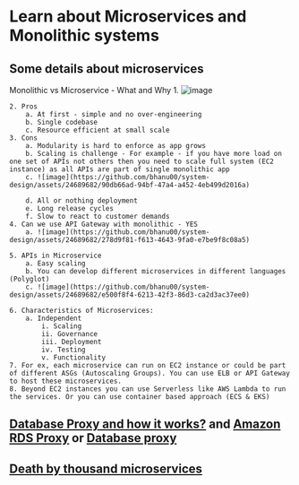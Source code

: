 # Learn about Microservices and Monolithic systems
## Some details about microservices
Monolithic vs Microservice - What and Why
	1. ![image](https://github.com/bhanu00/system-design/assets/24689682/61eabde7-1549-4821-9126-8f974ea80e47)

	2. Pros
		a. At first - simple and no over-engineering
		b. Single codebase
		c. Resource efficient at small scale
	3. Cons
		a. Modularity is hard to enforce as app grows
		b. Scaling is challenge - For example - if you have more load on one set of APIs not others then you need to scale full system (EC2 instance) as all APIs are part of single monolithic app
		c. ![image](https://github.com/bhanu00/system-design/assets/24689682/90db66ad-94bf-47a4-a452-4eb499d2016a)

		d. All or nothing deployment
		e. Long release cycles
		f. Slow to react to customer demands
	4. Can we use API Gateway with monolithic - YES 
		a. ![image](https://github.com/bhanu00/system-design/assets/24689682/278d9f81-f613-4643-9fa0-e7be9f8c08a5)

	5. APIs in Microservice
		a. Easy scaling
		b. You can develop different microservices in different languages (Polyglot)
		c. ![image](https://github.com/bhanu00/system-design/assets/24689682/e500f8f4-6213-42f3-86d3-ca2d3ac37ee0)

	6. Characteristics of Microservices:
		a. Independent
			i. Scaling
			ii. Governance
			iii. Deployment
			iv. Testing
			v. Functionality
	7. For ex, each microservice can run on EC2 instance or could be part of different ASGs (Autoscaling Groups). You can use ELB or API Gateway to host these microservices. 
	8. Beyond EC2 instances you can use Serverless like AWS Lambda to run the services. Or you can use container based approach (ECS & EKS)

## [Database Proxy and how it works?](https://medium.com/@danielaaronw/database-proxies-and-why-you-should-use-them-e44166f3b47b) and [Amazon RDS Proxy](https://aws.amazon.com/rds/proxy/) or [Database proxy](https://programmingbrain.com/2022/11/what-is-database-proxy)
## [Death by thousand microservices](https://renegadeotter.com/2023/09/10/death-by-a-thousand-microservices.html?utm_source=tldrwebdev)
